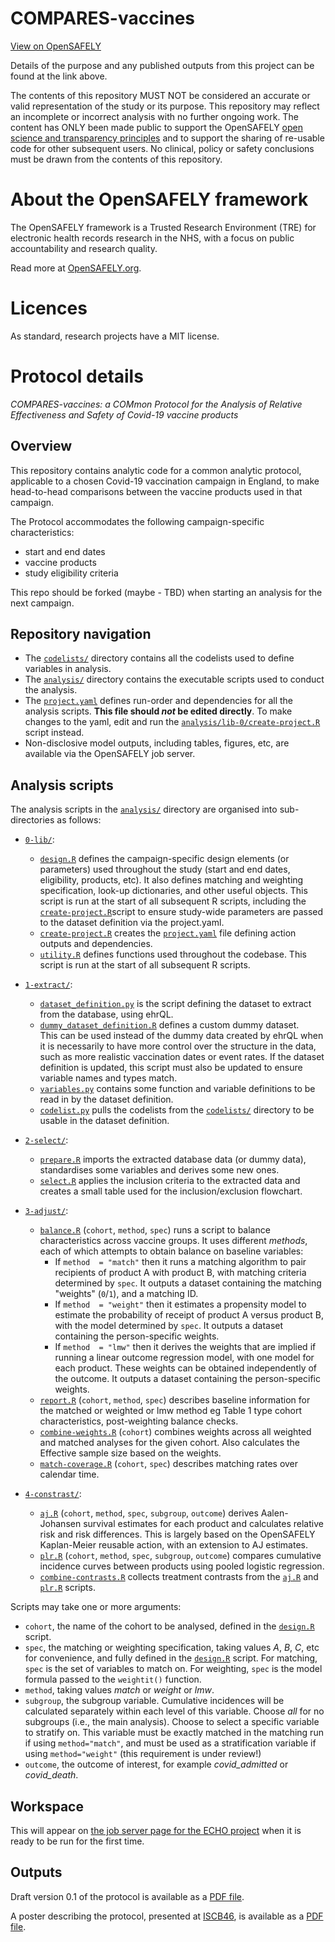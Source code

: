 # COMPARES-vaccines

[View on OpenSAFELY](https://jobs.opensafely.org/repo/https%253A%252F%252Fgithub.com%252Fopensafely%252FCOMPARES-vaccines)

Details of the purpose and any published outputs from this project can be found at the link above.

The contents of this repository MUST NOT be considered an accurate or valid representation of the study or its purpose. 
This repository may reflect an incomplete or incorrect analysis with no further ongoing work.
The content has ONLY been made public to support the OpenSAFELY [open science and transparency principles](https://www.opensafely.org/about/#contributing-to-best-practice-around-open-science) and to support the sharing of re-usable code for other subsequent users.
No clinical, policy or safety conclusions must be drawn from the contents of this repository.

# About the OpenSAFELY framework

The OpenSAFELY framework is a Trusted Research Environment (TRE) for electronic
health records research in the NHS, with a focus on public accountability and
research quality.

Read more at [OpenSAFELY.org](https://opensafely.org).

# Licences
As standard, research projects have a MIT license. 



# Protocol details

*COMPARES-vaccines: a COMmon Protocol for the Analysis of Relative Effectiveness and Safety of Covid-19 vaccine products*

## Overview

This repository contains analytic code for a common analytic protocol, applicable to a chosen Covid-19 vaccination campaign in England, 
to make head-to-head comparisons between the vaccine products used in that campaign.

The Protocol accommodates the following campaign-specific characteristics:

* start and end dates
* vaccine products 
* study eligibility criteria

This repo should be forked (maybe - TBD) when starting an analysis for the next campaign. 

## Repository navigation

- The [`codelists/`](./codelists/) directory contains all the codelists used to define variables in analysis. 
- The [`analysis/`](./analysis) directory contains the executable scripts used to conduct the analysis. 
- The [`project.yaml`](./project.yaml) defines run-order and dependencies for all the analysis scripts.
**This file should *not* be edited directly**. To make changes to the yaml, edit and run the [`analysis/lib-0/create-project.R`](./analysis/lib-0/create-project.R) script instead.
- Non-disclosive model outputs, including tables, figures, etc, are available via the OpenSAFELY job server.

## Analysis scripts

The analysis scripts in the [`analysis/`](./analysis) directory are organised into sub-directories as follows:

- [`0-lib/`](./analysis/0-lib/):
  - [`design.R`](./analysis/0-lib/design.R) defines the campaign-specific design elements (or parameters) used throughout the study (start and end dates, eligibility, products, etc).
  It also defines matching and weighting specification, look-up dictionaries, and other useful objects. 
  This script is run at the start of all subsequent R scripts, 
  including the [`create-project.R`](./analysis/lib-0/create-project.R)script to ensure study-wide parameters are passed to the dataset definition via the project.yaml.
  - [`create-project.R`](./analysis/lib-0/create-project.R) creates the [`project.yaml`](./project.yaml) file defining action outputs and dependencies.
  - [`utility.R`](./analysis/0-lib/utility.R) defines functions used throughout the codebase. This script is run at the start of all subsequent R scripts.
- [`1-extract/`](./analysis/1-extract/):
  - [`dataset_definition.py`](./analysis/1-extract/dataset_definition.py) is the script defining the dataset to extract from the database, using ehrQL. 
  - [`dummy_dataset_definition.R`](./analysis/1-extract/dummy_dataset_definition.R) defines a custom dummy dataset.  
  This can be used instead of the dummy data created by ehrQL when it is necessarily to have more control over the structure in the data, 
  such as more realistic vaccination dates or event rates.
  If the dataset definition is updated, this script must also be updated to ensure variable names and types match.
  - [`variables.py`](./analysis/1-extract/variables.py) contains some function and variable definitions to be read in by the dataset definition.
  - [`codelist.py`](./analysis/1-extract/codelists.py) pulls the codelists from the [`codelists/`](./codelists/) directory to be usable in the dataset definition. 
- [`2-select/`](./analysis/2-select/):
  - [`prepare.R`](./analysis/2-select/prepare.R) imports the extracted database data (or dummy data), standardises some variables and derives some new ones.
  - [`select.R`](./analysis/select.R) applies the inclusion criteria to the extracted data and creates a small table used for the inclusion/exclusion flowchart.
- [`3-adjust/`](./analysis/3-adjust/):
  
  - [`balance.R`](./analysis/3-adjust/balance.R) (`cohort`, `method`, `spec`) runs a script to balance characteristics across vaccine groups.
  It uses different _methods_, each of which attempts to obtain balance on baseline variables:
    - If `method  = "match"` then it runs a matching algorithm to pair recipients of product A with product B, with matching criteria determined by `spec`. 
    It outputs a dataset containing the matching "weights" (`0`/`1`), and a matching ID. 
    - If `method  = "weight"` then it estimates a propensity model to estimate the probability of receipt of product A versus product B, with the model determined by `spec`. 
    It outputs a dataset containing the person-specific weights. 
    - If `method  = "lmw"` then it derives the weights that are implied if running a linear outcome regression model, with one model for each product.
    These weights can be obtained independently of the outcome. 
    It outputs a dataset containing the person-specific weights. 
  - [`report.R`](./analysis/3-adjust/report.R) (`cohort`, `method`, `spec`) describes baseline information for the matched or weighted or lmw method
  eg Table 1 type cohort characteristics, post-weighting balance checks.
  - [`combine-weights.R`](./analysis/3-adjust/combine-weights.R) (`cohort`) combines weights across all weighted and matched analyses for the given cohort.
  Also calculates the Effective sample size based on the weights. 
  - [`match-coverage.R`](./analysis/3-adjust/match-coverage.R) (`cohort`, `spec`) describes matching rates over calendar time.
- [`4-constrast/`](./analysis/4-constrast/):
  - [`aj.R`](./analysis/4-constrast/aj.R) (`cohort`, `method`, `spec`, `subgroup`, `outcome`) derives Aalen-Johansen survival estimates for each product and calculates relative risk and risk differences. 
  This is largely based on the OpenSAFELY Kaplan-Meier reusable action, with an extension to AJ estimates.
  - [`plr.R`](./analysis/4-constrast/plr.R) (`cohort`, `method`, `spec`, `subgroup`, `outcome`) compares cumulative incidence curves between products using pooled logistic regression. 
  - [`combine-contrasts.R`](./analysis/4-contrast/combine-contrasts.R) collects treatment contrasts from the [`aj.R`](./analysis/aj.R) and [`plr.R`](./analysis/plr.R) scripts.

Scripts may take one or more arguments:

- `cohort`, the name of the cohort to be analysed, defined in the [`design.R`](./analysis/0-lib/design.R) script.
- `spec`, the matching or weighting specification, taking values _A_, _B_, _C_, etc for convenience, and fully defined in the [`design.R`](analysis/0-lib/design.R) script.
For matching, `spec` is the set of variables to match on. For weighting, `spec` is the model formula passed to the `weightit()` function. 
- `method`, taking values _match_ or _weight_ or _lmw_.
- `subgroup`, the subgroup variable. Cumulative incidences will be calculated separately within each level of this variable. 
Choose _all_ for no subgroups (i.e., the main analysis). Choose _<variable>_ to select a specific variable to stratify on.
This variable must be exactly matched in the matching run if using `method="match"`, and must be used as a stratification variable if using `method="weight"` (this requirement is under review!)
- `outcome`, the outcome of interest, for example _covid_admitted_ or _covid_death_.

## Workspace

This will appear on [the job server page for the ECHO project](https://jobs.opensafely.org/echo-evaluation-of-covid-19-vaccine-histories-using-opensafely/) when it is ready to be run for the first time. 

## Outputs

Draft version 0.1 of the protocol is available as a [PDF file](./assets/COMPARES-vaccines-protocol-draft-v0.1.pdf).

A poster describing the protocol, presented at [ISCB46](https://iscb2025.info/), is available as a [PDF file](./assets/COMPARES-vaccines-protocol-poster-ISCB46.pdf).


